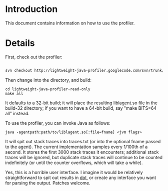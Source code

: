 # Introduction #

This document contains information on how to use the profiler.

# Details #

First, check out the profiler:

```xml

svn checkout http://lightweight-java-profiler.googlecode.com/svn/trunk/ lightweight-java-profiler-read-only
```

Then change into the directory, and build:
```
cd lightweight-java-profiler-read-only
make all
```

It defaults to a 32-bit build; it will place the resulting liblagent.so file in the build-32 directory; if you want to have a 64-bit build, say "make BITS=64 all" instead.

To use the profiler, you can invoke Java as follows:

```
java -agentpath:path/to/liblagent.so[:file=fname] <jvm flags>
```

It will spit out stack traces into traces.txt (or into the optional fname passed to the agent).  The current implementation samples every 1/100th of a second.  It stores the first 3000 stack traces it encounters; additional stack traces will be ignored, but duplicate stack traces will continue to be counted indefinitely (or until the counter overflows, which will take a while).

Yes, this is a horrible user interface.  I imagine it would be relatively straightforward to spit out results in [dot](http://www.graphviz.org/doc/info/lang.html), or create any interface you want for parsing the output.  Patches welcome.
